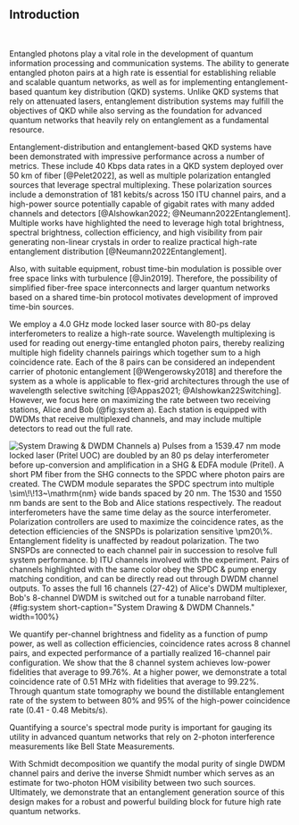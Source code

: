 ## Introduction


&nbsp;&nbsp;&nbsp;&nbsp;&nbsp; 

Entangled photons play a vital role in the development of quantum information processing and communication systems. The ability to generate entangled photon pairs at a high rate is essential for establishing reliable and scalable quantum networks, as well as for implementing entanglement-based quantum key distribution (QKD) systems. Unlike QKD systems that rely on attenuated lasers, entanglement distribution systems may fulfill the objectives of QKD while also serving as the foundation for advanced quantum networks that heavily rely on entanglement as a fundamental resource.


<!-- prior entanglement dist. work -->
Entanglement-distribution and entanglement-based QKD systems have been demonstrated with impressive performance across a number of metrics. These include 40 Kbps data rates in a QKD system deployed over 50 km of fiber [@Pelet2022], as well as multiple polarization entangled sources that leverage spectral multiplexing. These polarization sources include a demonstration of 181 kebits/s across 150 ITU channel pairs, and a high-power source potentially capable of  gigabit rates with many added channels and detectors [@Alshowkan2022; @Neumann2022Entanglement]. Multiple works have highlighted the need to  leverage high total brightness, spectral brightness, collection efficiency, and high visibility from pair generating non-linear crystals in order to realize practical high-rate entanglement distribution [@Neumann2022Entanglement]. 

<!-- less existing focus on polarization entanglement -->
<!-- % There has been less community focus on the use of time-bin entanglement to achieve these goals. 
A time-bin entangled photon source has certain advantages over a polarization-based system. Time-bin entanglement can be measured with no moving hardware and does not require precise polarization tracking to maximise visibility\cite{something}.
% As opposed to polarization entanglement, a time-bin approach does not require precise polarization tracking to maximise visibility\cite{something}.  -->
Also, with suitable equipment, robust time-bin modulation is possible over free space links with turbulence [@Jin2019]. Therefore, the possibility of simplified fiber-free space interconnects and larger quantum networks based on a shared time-bin protocol motivates development of improved time-bin sources. 

<!--  Short system overview -->
We employ a 4.0 GHz mode locked laser source with 80-ps delay interferometers to realize a high-rate source. Wavelength multiplexing is used for reading out energy-time entangled photon pairs, thereby realizing multiple high fidelity channels pairings which together sum to a high coincidence rate. Each of the 8 pairs can be considered an independent carrier of photonic entanglement [@Wengerowsky2018] and therefore the system as a whole is applicable to flex-grid architectures through the use of wavelength selective switching [@Appas2021; @Alshowkan22Switching]. However, we focus here on maximizing the rate between two receiving stations, Alice and Bob (@fig:system a). Each station is equipped with DWDMs that receive multiplexed channels, and may include multiple detectors to read out the full rate. 

![**System Drawing & DWDM Channels** a) Pulses from a 1539.47 nm mode locked laser (Pritel UOC) are doubled by an 80 ps delay interferometer before up-conversion and amplification in a SHG \& EDFA module (Pritel). A short PM fiber from the SHG connects to the SPDC where photon pairs are created. The CWDM module separates the SPDC spectrum into multiple $\sim\!\!13~\mathrm{nm}$ wide bands spaced by 20 nm. The 1530 and 1550 nm bands are sent to the Bob and Alice stations respectively. The readout interferometers have the same time delay as the source interferometer.  Polarization controllers are used to maximize the coincidence rates, as the detection efficiencies of the SNSPDs is polarization sensitive $\pm20\%$. Entanglement fidelity is unaffected by readout polarization. The two SNSPDs are connected to each channel pair in succession to resolve full system performance. b) ITU channels involved with the experiment. Pairs of channels highlighted with the same color obey the SPDC \& pump energy matching condition, and can be directly read out through DWDM channel outputs. To asses the full 16 channels (27-42) of Alice's DWDM multiplexer, Bob's 8-channel DWDM is switched out for a tunable narroband filter.](./figs_04/sys_drawing_light.svg){#fig:system short-caption="System Drawing & DWDM Channels." width=100%}


<!-- %## Overview of data we collect -->
We quantify per-channel brightness and fidelity as a function of pump power, as well as collection efficiencies, coincidence rates across 8 channel pairs, and expected performance of a partially realized 16-channel pair configuration. We show that the 8 channel system achieves low-power fidelities that average to 99.76\%. At a higher power, we demonstrate a total coincidence rate of 0.51 MHz with fidelities that average to 99.22\%. Through quantum state tomography we bound the distillable entanglement rate of the system to between 80\% and 95\% of the high-power coincidence rate (0.41 - 0.48 Mebits/s). 

<!-- %## witch Schmidt we get HOM prediction -->
Quantifying a source's spectral mode purity is important for gauging its utility in advanced quantum networks that rely on 2-photon interference measurements like Bell State Measurements. 

<!-- % But for most sources in the literature, spectral mode purity is not studied or optimized for.  -->
With Schmidt decomposition we quantify the modal purity of single DWDM channel pairs and derive the inverse Shmidt number which serves as an estimate for two-photon HOM visibility between two such sources. Ultimately, we demonstrate that an entanglement generation source of this design makes for a robust and powerful building block for future high rate quantum networks. 
